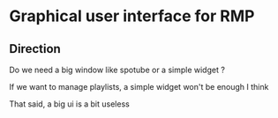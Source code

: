 # Graphical user interface for RMP

## Direction

Do we need a big window like spotube or a simple widget ?

If we want to manage playlists, a simple widget won't be enough I think

That said, a big ui is a bit useless
